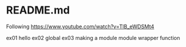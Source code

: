 # README.md
Following https://www.youtube.com/watch?v=TlB_eWDSMt4

ex01 hello
ex02 global
ex03 making a module
module wrapper function

